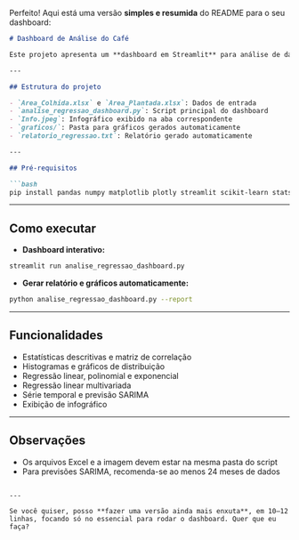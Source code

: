 Perfeito! Aqui está uma versão **simples e resumida** do README para o seu dashboard:

````markdown
# Dashboard de Análise do Café

Este projeto apresenta um **dashboard em Streamlit** para análise de dados de produção de café, com gráficos, modelos de regressão e visualização de séries temporais.

---

## Estrutura do projeto

- `Area_Colhida.xlsx` e `Area_Plantada.xlsx`: Dados de entrada  
- `analise_regressao_dashboard.py`: Script principal do dashboard  
- `Info.jpeg`: Infográfico exibido na aba correspondente  
- `graficos/`: Pasta para gráficos gerados automaticamente  
- `relatorio_regressao.txt`: Relatório gerado automaticamente  

---

## Pré-requisitos

```bash
pip install pandas numpy matplotlib plotly streamlit scikit-learn statsmodels openpyxl
````

---

## Como executar

* **Dashboard interativo:**

```bash
streamlit run analise_regressao_dashboard.py
```

* **Gerar relatório e gráficos automaticamente:**

```bash
python analise_regressao_dashboard.py --report
```

---

## Funcionalidades

* Estatísticas descritivas e matriz de correlação
* Histogramas e gráficos de distribuição
* Regressão linear, polinomial e exponencial
* Regressão linear multivariada
* Série temporal e previsão SARIMA
* Exibição de infográfico

---

## Observações

* Os arquivos Excel e a imagem devem estar na mesma pasta do script
* Para previsões SARIMA, recomenda-se ao menos 24 meses de dados

```

---

Se você quiser, posso **fazer uma versão ainda mais enxuta**, em 10–12 linhas, focando só no essencial para rodar o dashboard. Quer que eu faça?
```
